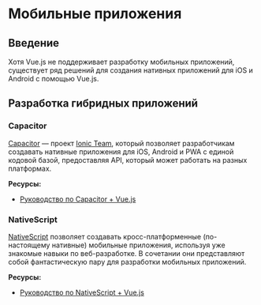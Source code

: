# Мобильные приложения

## Введение

Хотя Vue.js не поддерживает разработку мобильных приложений, существует ряд решений для создания нативных приложений для iOS и Android с помощью Vue.js.

## Разработка гибридных приложений

### Capacitor

[Capacitor](https://capacitorjs.com/) — проект [Ionic Team](https://ionic.io/), который позволяет разработчикам создавать нативные приложения для iOS, Android и PWA с единой кодовой базой, предоставляя API, который может работать на разных платформах.

**Ресурсы:**

- [Руководство по Capacitor + Vue.js](https://capacitorjs.com/solution/vue)

### NativeScript

[NativeScript](https://www.nativescript.org) позволяет создавать кросс-платформенные (по-настоящему нативные) мобильные приложения, используя уже знакомые навыки по веб-разработке. В сочетании они представляют собой фантастическую пару для разработки мобильных приложений.

**Ресурсы:**

- [Руководство по NativeScript + Vue.js](https://nativescript-vue.org/)
